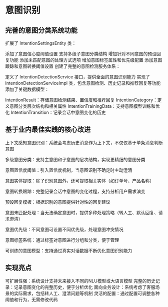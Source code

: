 <!--
 * @Author: jackning 270580156@qq.com
 * @Date: 2025-04-29 16:03:25
 * @LastEditors: jackning 270580156@qq.com
 * @LastEditTime: 2025-04-29 16:03:39
 * @Description: bytedesk.com https://github.com/Bytedesk/bytedesk
 *   Please be aware of the BSL license restrictions before installing Bytedesk IM – 
 *  selling, reselling, or hosting Bytedesk IM as a service is a breach of the terms and automatically terminates your rights under the license. 
 *  Business Source License 1.1: https://github.com/Bytedesk/bytedesk/blob/main/LICENSE 
 *  contact: 270580156@qq.com 
 * 
 * Copyright (c) 2025 by bytedesk.com, All Rights Reserved. 
-->
# 意图识别

## 完善的意图分类系统功能

扩展了 IntentionSettingsEntity 类：

添加了意图信心度阈值设置
支持多级子意图分类结构
增加针对不同意图的预设回复功能
添加未匹配意图的处理方式选项
增加意图标签属性和优先级配置
添加意图跟踪和意图转换阈值设置
创建了完整的意图检测服务体系：

定义了 IntentionDetectionService 接口，提供全面的意图识别能力
实现了 IntentionDetectionServiceImpl 类，包含意图检测、历史记录和推荐回复等功能
添加了关键数据模型：

IntentionResult：存储意图检测结果、置信度和推荐回复
IntentionCategory：定义意图分类层次结构和相关属性
IntentionTrainingData：支持意图模型训练和优化
IntentionTransition：记录会话中意图变化的历史

## 基于业内最佳实践的核心改进

上下文感知意图识别：系统会考虑历史消息作为上下文，不仅仅基于单条消息判断意图

多级意图分类：支持主意图和子意图的层次结构，实现更精细的意图分类

意图置信度阈值：引入置信度机制，当意图识别不确定时主动澄清

意图实体提取：除了识别意图外，还可提取相关实体（如订单号、产品名称）

意图转换跟踪：完整记录会话中意图的变化过程，支持分析用户需求演变

预设回复模板：根据识别的意图提供针对性的回复建议

意图未匹配处理：当无法确定意图时，提供多种处理策略（转人工、默认回复、请求澄清）

意图优先级：不同意图可设置不同优先级，处理意图冲突情况

意图标签系统：通过标签对意图进行分组和分类，便于管理

可训练的意图模型：支持通过真实对话数据不断优化意图识别能力

## 实现亮点

可扩展性强：系统设计支持未来接入不同的NLU模型或大语言模型
完整的历史记录：记录意图变化的完整历史，便于分析优化
面向业务设计：系统考虑了客服场景的实际需求，包括转人工、澄清问题等机制
灵活的配置：通过配置可调整各种阈值和行为，无需修改代码
